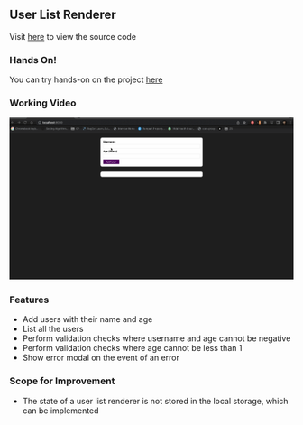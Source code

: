 ## User List Renderer

Visit [here](/src) to view the source code

### Hands On!

You can try hands-on on the project [here](https://basic-user-list-renderer-react.herokuapp.com/)

### Working Video

![Expense-Tracker List Gif](resources/user-list-renderer-react.gif)

### Features

- Add users with their name and age
- List all the users
- Perform validation checks where username and age cannot be negative
- Perform validation checks where age cannot be less than 1
- Show error modal on the event of an error

### Scope for Improvement

- The state of a user list renderer is not stored in the local storage, which can be implemented
